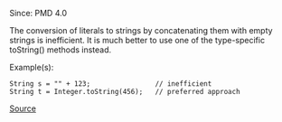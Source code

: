 Since: PMD 4.0

The conversion of literals to strings by concatenating them with empty strings is inefficient.
It is much better to use one of the type-specific toString() methods instead.

Example(s):
```
String s = "" + 123; 				// inefficient 
String t = Integer.toString(456); 	// preferred approach
```

[Source](https://pmd.github.io/pmd-5.5.4/pmd-java/rules/java/optimizations.html#AddEmptyString)
